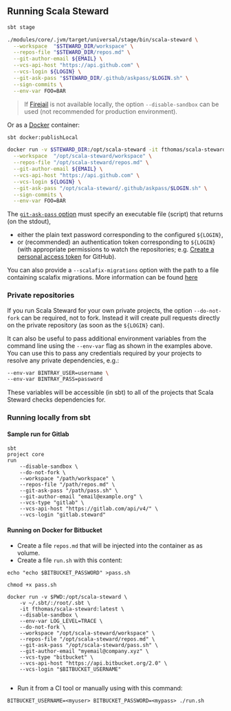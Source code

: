 ## Running Scala Steward

```bash
sbt stage

./modules/core/.jvm/target/universal/stage/bin/scala-steward \
  --workspace  "$STEWARD_DIR/workspace" \
  --repos-file "$STEWARD_DIR/repos.md" \
  --git-author-email ${EMAIL} \
  --vcs-api-host "https://api.github.com" \
  --vcs-login ${LOGIN} \
  --git-ask-pass "$STEWARD_DIR/.github/askpass/$LOGIN.sh" \
  --sign-commits \
  --env-var FOO=BAR
```

> If [Firejail](https://firejail.wordpress.com/) is not available locally, the option `--disable-sandbox` can be used (not recommended for production environment).

Or as a [Docker](https://www.docker.com/) container:

```bash
sbt docker:publishLocal

docker run -v $STEWARD_DIR:/opt/scala-steward -it fthomas/scala-steward:latest \
  --workspace  "/opt/scala-steward/workspace" \
  --repos-file "/opt/scala-steward/repos.md" \
  --git-author-email ${EMAIL} \
  --vcs-api-host "https://api.github.com" \
  --vcs-login ${LOGIN} \
  --git-ask-pass "/opt/scala-steward/.github/askpass/$LOGIN.sh" \
  --sign-commits \
  --env-var FOO=BAR
```

The [`git-ask-pass` option](https://git-scm.com/docs/gitcredentials) must specify an executable file (script) that returns (on the stdout),

- either the plain text password corresponding to the configured `${LOGIN}`,
- or (recommended) an authentication token corresponding to `${LOGIN}` (with appropriate permissions to watch the repositories; e.g. [Create a personal access token](https://help.github.com/en/articles/creating-a-personal-access-token-for-the-command-line) for GitHub).

You can also provide a `--scalafix-migrations` option with the path to a file containing scalafix migrations.
More information can be found [here][migrations]
### Private repositories

If you run Scala Steward for your own private projects, the option `--do-not-fork` can be required, not to fork.
Instead it will create pull requests directly on the private repository (as soon as the `${LOGIN}` can).

It can also be useful to pass additional environment variables from the command line using the `--env-var` flag as shown in the examples above. You can use this to pass any credentials required by your projects to resolve any private dependencies, e.g.:

```bash
--env-var BINTRAY_USER=username \
--env-var BINTRAY_PASS=password
```

These variables will be accessible (in sbt) to all of the projects that Scala Steward checks dependencies for.


### Running locally from sbt

#### Sample run for Gitlab

```
sbt
project core
run
    --disable-sandbox \
    --do-not-fork \
    --workspace "/path/workspace" \
    --repos-file "/path/repos.md" \
    --git-ask-pass "/path/pass.sh" \
    --git-author-email "email@example.org" \
    --vcs-type "gitlab" \
    --vcs-api-host "https://gitlab.com/api/v4/" \
    --vcs-login "gitlab.steward"

```


#### Running on Docker for Bitbucket

* Create a file `repos.md` that will be injected into the container as as volume.
* Create a file `run.sh` with this content:

```
echo "echo $BITBUCKET_PASSWORD" >pass.sh

chmod +x pass.sh

docker run -v $PWD:/opt/scala-steward \
    -v ~/.sbt/:/root/.sbt \
    -it fthomas/scala-steward:latest \
    --disable-sandbox \
    --env-var LOG_LEVEL=TRACE \
    --do-not-fork \
    --workspace "/opt/scala-steward/workspace" \
    --repos-file "/opt/scala-steward/repos.md" \
    --git-ask-pass "/opt/scala-steward/pass.sh" \
    --git-author-email "myemail@company.xyz" \
    --vcs-type "bitbucket" \
    --vcs-api-host "https://api.bitbucket.org/2.0" \
    --vcs-login "$BITBUCKET_USERNAME"
    
```

* Run it from a CI tool or manually using with this command:

`BITBUCKET_USERNAME=<myuser> BITBUCKET_PASSWORD=<mypass> ./run.sh`

[migrations]: https://github.com/fthomas/scala-steward/blob/master/docs/scalafix-migrations.md
